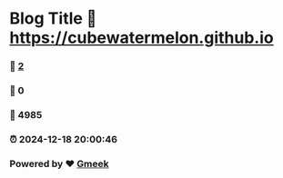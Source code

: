 # Blog Title :link: https://cubewatermelon.github.io 
### :page_facing_up: [2](https://cubewatermelon.github.io/tag.html) 
### :speech_balloon: 0 
### :hibiscus: 4985 
### :alarm_clock: 2024-12-18 20:00:46 
### Powered by :heart: [Gmeek](https://github.com/Meekdai/Gmeek)
